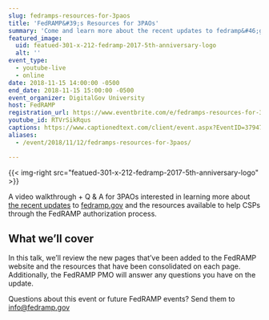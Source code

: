 ```yaml
---
slug: fedramps-resources-for-3paos
title: 'FedRAMP&#39;s Resources for 3PAOs'
summary: 'Come and learn more about the recent updates to fedramp&#46;gov and the resources available to help you through the FedRAMP authorization process&#46;'
featured_image:
  uid: featued-301-x-212-fedramp-2017-5th-anniversary-logo
  alt: ''
event_type:
  - youtube-live
  - online
date: 2018-11-15 14:00:00 -0500
end_date: 2018-11-15 15:00:00 -0500
event_organizer: DigitalGov University
host: FedRAMP
registration_url: https://www.eventbrite.com/e/fedramps-resources-for-3paos-registration-51525265456
youtube_id: RTVrSikRqus
captions: https://www.captionedtext.com/client/event.aspx?EventID=3794709&CustomerID=321
aliases:
  - /event/2018/11/12/fedramps-resources-for-3paos/

---
```


{{< img-right src="featued-301-x-212-fedramp-2017-5th-anniversary-logo" >}}

A video walkthrough + Q & A for 3PAOs interested in learning more about [the recent updates](https://www.fedramp.gov/find-resources-easier-with-new-updates-to-fedrampgov/) to [fedramp.gov](https://fedramp.gov) and the resources available to help CSPs through the FedRAMP authorization process.

## What we’ll cover

In this talk, we’ll review the new pages that’ve been added to the FedRAMP website and the resources that have been consolidated on each page. Additionally, the FedRAMP PMO will answer any questions you have on the update.

Questions about this event or future FedRAMP events? Send them to [info@fedramp.gov](info@fedramp.gov)

